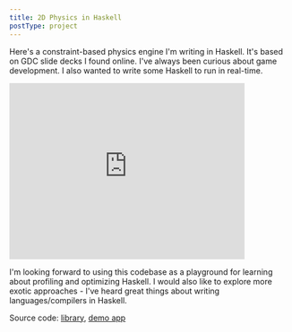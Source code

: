 ```yaml
---
title: 2D Physics in Haskell
postType: project
---
```


Here's a constraint-based physics engine I'm writing in Haskell. It's based on GDC slide decks I found online.
I've always been curious about game development. I also wanted to write some Haskell to run in real-time.

<iframe width="420" height="315" src="https://www.youtube.com/embed/-2e-YW07bo0" frameborder="0" allowfullscreen></iframe>

I'm looking forward to using this codebase as a playground for learning about profiling and optimizing Haskell. I would also like to explore more exotic approaches - I've heard great things about writing languages/compilers in Haskell.

Source code:
[library](https://github.com/ublubu/shapes), [demo app](https://github.com/ublubu/shapes-demo)